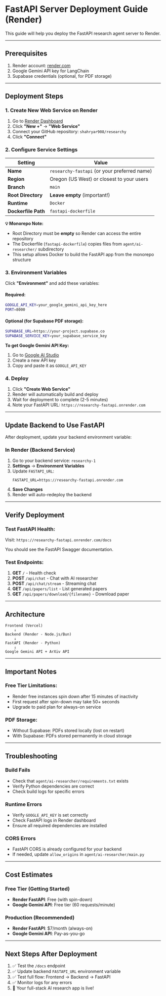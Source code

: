 # FastAPI Server Deployment Guide (Render)

This guide will help you deploy the FastAPI research agent server to Render.

---

## **Prerequisites**

1. Render account: [render.com](https://render.com)
2. Google Gemini API key for LangChain
3. Supabase credentials (optional, for PDF storage)

---

## **Deployment Steps**

### **1. Create New Web Service on Render**

1. Go to [Render Dashboard](https://dashboard.render.com/)
2. Click **"New +"** → **"Web Service"**
3. Connect your GitHub repository: `shahryar908/researchy`
4. Click **"Connect"**

### **2. Configure Service Settings**

| Setting | Value |
|---------|-------|
| **Name** | `researchy-fastapi` (or your preferred name) |
| **Region** | Oregon (US West) or closest to your users |
| **Branch** | `main` |
| **Root Directory** | **Leave empty** (important!) |
| **Runtime** | `Docker` |
| **Dockerfile Path** | `fastapi-dockerfile` |

**💡 Monorepo Note:**
- Root Directory must be **empty** so Render can access the entire repository
- The Dockerfile (`fastapi-dockerfile`) copies files from `agent/ai-researcher/` subdirectory
- This setup allows Docker to build the FastAPI app from the monorepo structure

### **3. Environment Variables**

Click **"Environment"** and add these variables:

#### **Required:**
```bash
GOOGLE_API_KEY=your_google_gemini_api_key_here
PORT=8000
```

#### **Optional (for Supabase PDF storage):**
```bash
SUPABASE_URL=https://your-project.supabase.co
SUPABASE_SERVICE_KEY=your_supabase_service_key
```

**To get Google Gemini API Key:**
1. Go to [Google AI Studio](https://makersuite.google.com/app/apikey)
2. Create a new API key
3. Copy and paste it as `GOOGLE_API_KEY`

### **4. Deploy**

1. Click **"Create Web Service"**
2. Render will automatically build and deploy
3. Wait for deployment to complete (2-5 minutes)
4. Note your FastAPI URL: `https://researchy-fastapi.onrender.com`

---

## **Update Backend to Use FastAPI**

After deployment, update your backend environment variable:

### **In Render (Backend Service)**

1. Go to your backend service: `researchy-1`
2. **Settings** → **Environment Variables**
3. Update `FASTAPI_URL`:
   ```
   FASTAPI_URL=https://researchy-fastapi.onrender.com
   ```
4. **Save Changes**
5. Render will auto-redeploy the backend

---

## **Verify Deployment**

### **Test FastAPI Health:**

Visit: `https://researchy-fastapi.onrender.com/docs`

You should see the FastAPI Swagger documentation.

### **Test Endpoints:**

1. **GET** `/` - Health check
2. **POST** `/api/chat` - Chat with AI researcher
3. **POST** `/api/chat/stream` - Streaming chat
4. **GET** `/api/papers/list` - List generated papers
5. **GET** `/api/papers/download/{filename}` - Download paper

---

## **Architecture**

```
Frontend (Vercel)
    ↓
Backend (Render - Node.js/Bun)
    ↓
FastAPI (Render - Python)
    ↓
Google Gemini API + ArXiv API
```

---

## **Important Notes**

### **Free Tier Limitations:**
- Render free instances spin down after 15 minutes of inactivity
- First request after spin-down may take 50+ seconds
- Upgrade to paid plan for always-on service

### **PDF Storage:**
- Without Supabase: PDFs stored locally (lost on restart)
- With Supabase: PDFs stored permanently in cloud storage

---

## **Troubleshooting**

### **Build Fails**
- Check that `agent/ai-researcher/requirements.txt` exists
- Verify Python dependencies are correct
- Check build logs for specific errors

### **Runtime Errors**
- Verify `GOOGLE_API_KEY` is set correctly
- Check FastAPI logs in Render dashboard
- Ensure all required dependencies are installed

### **CORS Errors**
- FastAPI CORS is already configured for your backend
- If needed, update `allow_origins` in `agent/ai-researcher/main.py`

---

## **Cost Estimates**

### **Free Tier (Getting Started)**
- **Render FastAPI**: Free (with spin-down)
- **Google Gemini API**: Free tier (60 requests/minute)

### **Production (Recommended)**
- **Render FastAPI**: $7/month (always-on)
- **Google Gemini API**: Pay-as-you-go

---

## **Next Steps After Deployment**

1. ✅ Test the `/docs` endpoint
2. ✅ Update backend `FASTAPI_URL` environment variable
3. ✅ Test full flow: Frontend → Backend → FastAPI
4. ✅ Monitor logs for any errors
5. 🎉 Your full-stack AI research app is live!

